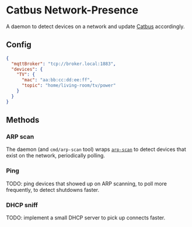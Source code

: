 <!--
SPDX-FileCopyrightText: 2020 Ethel Morgan

SPDX-License-Identifier: CC0-1.0
-->

# Catbus Network-Presence

A daemon to detect devices on a network and update [Catbus](https://ethulhu.co.uk/catbus) accordingly.

## Config

```json
{
  "mqttBroker": "tcp://broker.local:1883",
  "devices": {
    "TV": {
      "mac": "aa:bb:cc:dd:ee:ff",
      "topic": "home/living-room/tv/power"
    }
  }
}
```

## Methods

### ARP scan

The daemon (and `cmd/arp-scan` tool) wraps [`arp-scan`](https://linux.die.net/man/1/arp-scan) to detect devices that exist on the network, periodically polling.

### Ping

TODO: ping devices that showed up on ARP scanning, to poll more frequently, to detect shutdowns faster.

### DHCP sniff

TODO: implement a small DHCP server to pick up connects faster.
